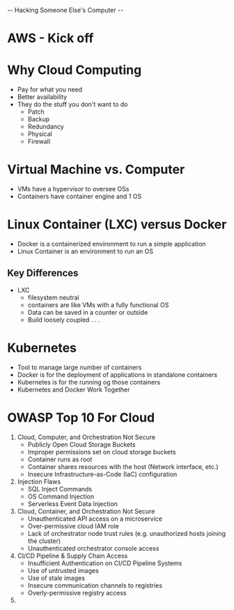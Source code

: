 -- Hacking Someone Else's Computer --

# AWS - Kick off

# Why Cloud Computing
- Pay for what you need
- Better availability
- They do the stuff you don't want to do
	- Patch
	- Backup
	- Redundancy
	- Physical
	- Firewall


# Virtual Machine vs. Computer
- VMs have a hypervisor to oversee OSs 
- Containers have container engine and 1 OS

# Linux Container (LXC) versus Docker
- Docker is a containerized environment to run a simple application
- Linux Container is an environment to run an OS

## Key Differences
- LXC
	- filesystem neutral
	- containers are like VMs with a fully functional OS
	- Data can be saved in a counter or outside
	- Build loosely coupled . . .


# Kubernetes
- Tool to manage large number of containers
- Docker is for the deployment of applications in standalone containers
- Kubernetes is for the running og those containers
- Kubernetes and Docker Work Together


# OWASP Top 10 For Cloud
1. Cloud, Computer, and Orchestration Not Secure
	- Publicly Open Cloud Storage Buckets
	- Improper permissions set on cloud storage buckets
	- Container runs as root
	- Container shares resources with the host (Network interface, etc.)
	- Insecure Infrastructure-as-Code (IaC) configuration
2. Injection Flaws
	- SQL Inject Commands
	- OS Command Injection
	- Serverless Event Data Injection
3. Cloud, Container, and Orchestration Not Secure
	- Unauthenticated API access on a microservice
	- Over-permissive cloud IAM role
	- Lack of orchestrator node trust rules (e.g. unauthorized hosts joining the cluster)
	- Unauthenticated orchestrator console access
4. CI/CD Pipeline & Supply Chain Access
	- Insufficient Authentication on CI/CD Pipeline Systems
	- Use of untrusted images
	- Use of stale images
	- Insecure communication channels to registries
	- Overly-permissive registry access
5. 